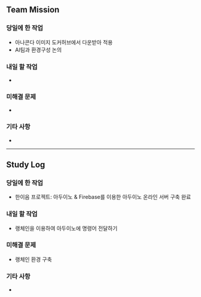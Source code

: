 ## Team Mission

### 당일에 한 작업
- 아나콘다 이미지 도커허브에서 다운받아 적용
- AI팀과 환경구성 논의

### 내일 할 작업
-

### 미해결 문제
-

### 기타 사항
-

--------
## Study Log

### 당일에 한 작업
- 한이음 프로젝트: 아두이노 & Firebase를 이용한 아두이노 온라인 서버 구축 완료

### 내일 할 작업
- 랭체인을 이용하여 아두이노에 명령어 전달하기

### 미해결 문제
- 랭체인 환경 구축

### 기타 사항
-

